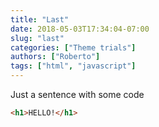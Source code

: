 ```yaml
---
title: "Last"
date: 2018-05-03T17:34:04-07:00
slug: "last" 
categories: ["Theme trials"] 
authors: ["Roberto"]
tags: ["html", "javascript"]
---
```


Just a sentence with some code

``` html
<h1>HELLO!</h1>
``` 
